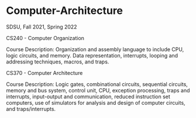 # Computer-Architecture 
 
SDSU, Fall 2021, Spring 2022


CS240 - Computer Organization

Course Description: Organization and assembly language to include CPU, logic circuits, and memory. Data representation, interrupts, looping and addressing techniques, macros, and traps.

CS370 - Computer Architecture

Course Description: Logic gates, combinational circuits, sequential circuits, memory and bus system, control unit, CPU, exception processing, traps and interrupts, input-output and communication, reduced instruction set computers, use of simulators for analysis and design of computer circuits, and traps/interrupts.
